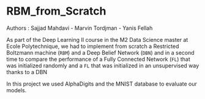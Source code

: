# RBM_from_Scratch

Authors : Sajjad Mahdavi - Marvin Tordjman - Yanis Fellah 

As part of the Deep Learning II course in the M2 Data Science master at Ecole Polytechnique, we had to implement from scratch a Restricted Boltzmann machine (`RBM`) and a Deep Belief Network (`DBN`) and in a second time to compare the performance of a Fully Connected Network (`FL`) that was initialized randomly and a `FL` that was initialized in an unsupervised way thanks to a DBN

In this project we used AlphaDigits and the MNIST database to evaluate our models.

